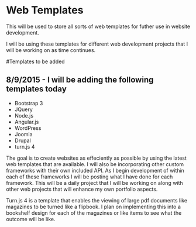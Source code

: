 # Web Templates

This will be used to store all sorts of web templates for futher use in website development. 

I will be using these templates for different web development projects that I will be working on as time continues. 

#Templates to be added

## 8/9/2015 - I will be adding the following templates today 

* Bootstrap 3
* JQuery 
* Node.js
* Angular.js
* WordPress
* Joomla
* Drupal 
* turn.js 4

The goal is to create websites as effeciently as possible by using the latest web templates that are available. I will also be incorporating other custom frameworks with their own included API. As I begin development of within each of these frameworks I will be posting what I have done for each framework. This will be a daily project that I will be working on along with other web projects that will enhance my own portfolio aspects. 

Turn.js 4 is a template that enables the viewing of large pdf documents like magazines to be turned like a flipbook. I plan on implementing this into a bookshelf design for each of the magazines or like items to see what the outcome will be like. 


